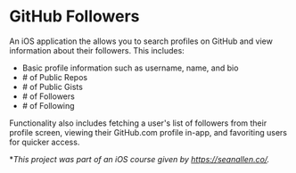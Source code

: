 # GitHub Followers

An iOS application the allows you to search profiles on GitHub and view information about their followers. This includes:

- Basic profile information such as username, name, and bio
- \# of Public Repos
- \# of Public Gists
- \# of Followers
- \# of Following

Functionality also includes fetching a user's list of followers from their profile screen, viewing their GitHub.com profile in-app, and favoriting users for quicker access.

\**This project was part of an iOS course given by https://seanallen.co/.*

